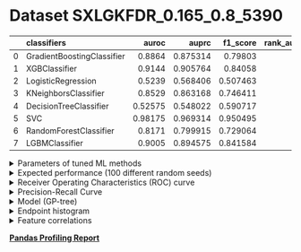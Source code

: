 # Dataset SXLGKFDR_0.165_0.8_5390

|    | classifiers                |   auroc |    auprc |   f1_score |   rank_auroc |   rank_auprc |   rank_f1 |
|---:|:---------------------------|--------:|---------:|-----------:|-------------:|-------------:|----------:|
|  0 | GradientBoostingClassifier | 0.8864  | 0.875314 |   0.79803  |            4 |            4 |         4 |
|  1 | XGBClassifier              | 0.9144  | 0.905764 |   0.84058  |            2 |            2 |         3 |
|  2 | LogisticRegression         | 0.5239  | 0.568406 |   0.507463 |            8 |            7 |         8 |
|  3 | KNeighborsClassifier       | 0.8529  | 0.863168 |   0.746411 |            5 |            5 |         5 |
|  4 | DecisionTreeClassifier     | 0.52575 | 0.548022 |   0.590717 |            7 |            8 |         7 |
|  5 | SVC                        | 0.98175 | 0.969314 |   0.950495 |            1 |            1 |         1 |
|  6 | RandomForestClassifier     | 0.8171  | 0.799915 |   0.729064 |            6 |            6 |         6 |
|  7 | LGBMClassifier             | 0.9005  | 0.894575 |   0.841584 |            3 |            3 |         2 |


<details>
<summary>Parameters of tuned ML methods</summary>


```
GradientBoostingClassifier(ccp_alpha=0.0, criterion='friedman_mse', init=None,
                           learning_rate=0.09780882398086349, loss='deviance',
                           max_depth=10, max_features=None, max_leaf_nodes=None,
                           min_impurity_decrease=0.0, min_impurity_split=None,
                           min_samples_leaf=33, min_samples_split=2,
                           min_weight_fraction_leaf=0.0, n_estimators=100,
                           n_iter_no_change=16, presort='deprecated',
                           random_state=5390, subsample=1.0, tol=1e-07,
                           validation_fraction=0.03, verbose=0,
                           warm_start=False)
XGBClassifier(alpha=0.005077267511381433, base_score=0.5, booster='dart',
              colsample_bylevel=1, colsample_bynode=1, colsample_bytree=1,
              eta=0.5089011501157032, eval_metric='logloss', gamma=0.1,
              gpu_id=-1, importance_type='gain', interaction_constraints=None,
              learning_rate=0.508901179, max_delta_step=0, max_depth=7,
              min_child_weight=1, missing=nan, monotone_constraints=None,
              n_estimators=98, n_jobs=0, num_parallel_tree=1,
              objective='binary:logistic', random_state=5390,
              reg_alpha=0.00507726753, reg_lambda=97.44416625514664,
              scale_pos_weight=1, subsample=1, tree_method=None,
              validate_parameters=False, verbosity=None)
LogisticRegression(C=0.00026438952153928617, class_weight=None, dual=False,
                   fit_intercept=True, intercept_scaling=1, l1_ratio=None,
                   max_iter=100, multi_class='auto', n_jobs=None, penalty='l2',
                   random_state=5390, solver='lbfgs', tol=0.0001, verbose=0,
                   warm_start=False)
KNeighborsClassifier(algorithm='auto', leaf_size=30, metric='euclidean',
                     metric_params=None, n_jobs=None, n_neighbors=40, p=3,
                     weights='distance')
DecisionTreeClassifier(ccp_alpha=0.0, class_weight=None, criterion='entropy',
                       max_depth=9, max_features='auto', max_leaf_nodes=None,
                       min_impurity_decrease=0.0, min_impurity_split=None,
                       min_samples_leaf=16, min_samples_split=9,
                       min_weight_fraction_leaf=0.0, presort='deprecated',
                       random_state=5390, splitter='best')
SVC(C=69781.4650452434, break_ties=False, cache_size=200,
    class_weight='balanced', coef0=1.5, decision_function_shape='ovr', degree=2,
    gamma='scale', kernel='poly', max_iter=-1, probability=True,
    random_state=5390, shrinking=True, tol=1.9341262972028122e-05,
    verbose=False)
RandomForestClassifier(bootstrap=True, ccp_alpha=0.0, class_weight=None,
                       criterion='gini', max_depth=10, max_features=None,
                       max_leaf_nodes=None, max_samples=None,
                       min_impurity_decrease=0.0, min_impurity_split=None,
                       min_samples_leaf=3, min_samples_split=19,
                       min_weight_fraction_leaf=0.0, n_estimators=96,
                       n_jobs=None, oob_score=False, random_state=5390,
                       verbose=0, warm_start=False)
LGBMClassifier(boosting_type='gbdt', class_weight=None, colsample_bytree=1.0,
               importance_type='split', learning_rate=0.1, max_depth=8,
               metric='binary_logloss', min_child_samples=20,
               min_child_weight=0.001, min_split_gain=0.0, n_estimators=96,
               n_jobs=-1, num_leaves=72, objective='binary', random_state=5390,
               reg_alpha=0.0, reg_lambda=0.0, silent=True, subsample=1.0,
               subsample_for_bin=200000, subsample_freq=0)
```

</details>

<details>
<summary>Expected performance (100 different random seeds)</summary>
<img src='SXLGKFDR_0.165_0.8_5390-box.svg' width=40% />
</details>

<details>
<summary>Receiver Operating Characteristics (ROC) curve</summary>
<img src='SXLGKFDR_0.165_0.8_5390-roc.svg' width=40% />
</details>

<details>
<summary>Precision-Recall Curve</summary>
<img src='SXLGKFDR_0.165_0.8_5390-prc.svg' width=40% />
</details>

<details>
<summary>Model (GP-tree)</summary>
<img src='SXLGKFDR_0.165_0.8_5390-model.svg' height=10% />
</details>

<details>
<summary>Endpoint histogram</summary>
<img src='SXLGKFDR_0.165_0.8_5390-endpoint.svg' width=40% />
</details>

<details>
<summary>Feature correlations</summary>
<img src='SXLGKFDR_0.165_0.8_5390-corr.svg' width=40% />
</details>

[**Pandas Profiling Report**](https://epistasislab.github.io/digen/docs/profile/SXLGKFDR_0.165_0.8_5390.html)
